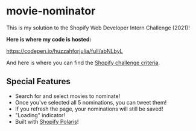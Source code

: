 # movie-nominator

This is my solution to the Shopify Web Developer Intern Challenge (2021)!

**Here is where my code is hosted:**

https://codepen.io/huzzahforjulia/full/abNLbyL

And here is where you can find the [Shopify challenge criteria](https://docs.google.com/document/d/1AZO0BZwn1Aogj4f3PDNe1mhq8pKsXZxtrG--EIbP_-w/edit#).

Special Features
------
* Search for and select movies to nominate!
* Once you've selected all 5 nominations, you can tweet them!
* If you refresh the page, your nominations will still be saved!
* "Loading" indicator!
* Built with [Shopify Polaris](https://polaris.shopify.com/)!
